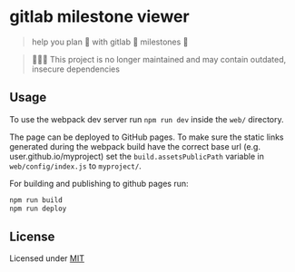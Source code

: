 # gitlab milestone viewer

> help you plan 📝 with gitlab 🦊 milestones 🏁


> 🚨🚨🚨 This project is no longer maintained and may contain outdated, insecure dependencies

## Usage

To use the webpack dev server run `npm run dev` inside the `web/` directory.

The page can be deployed to GitHub pages. To make sure the static links generated during the webpack build have the correct base url (e.g. user.github.io/myproject) set the `build.assetsPublicPath` variable in `web/config/index.js` to `myproject/`.

For building and publishing to github pages run:

```sh
npm run build
npm run deploy
```

## License

Licensed under [MIT](LICENSE)
